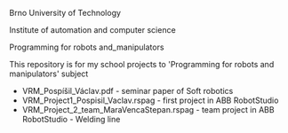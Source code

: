 Brno University of Technology

Institute of automation and computer science

Programming for robots and_manipulators

This repository is for my school projects to 'Programming for robots and manipulators' subject

 - VRM_Pospíšil_Václav.pdf - seminar paper of Soft robotics
 - VRM_Project1_Pospisil_Vaclav.rspag - first project in ABB RobotStudio
 - VRM_Project_2_team_MaraVencaStepan.rspag - team project in ABB RobotStudio - Welding line
